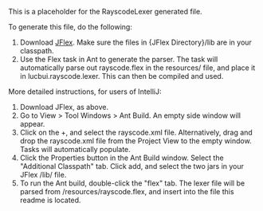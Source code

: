 This is a placeholder for the RayscodeLexer generated file.

To generate this file, do the following:
1. Download [JFlex](http://jflex.de/download.html). Make sure the files in {JFlex Directory}/lib are in your classpath.
2. Use the Flex task in Ant to generate the parser. The task will automatically parse out rayscode.flex in the
resources/ file, and place it in lucbui.rayscode.lexer. This can then be compiled and used.

More detailed instructions, for users of IntelliJ:
1. Download JFlex, as above.
2. Go to View > Tool Windows > Ant Build. An empty side window will appear.
3. Click on the +, and select the rayscode.xml file. Alternatively, drag and drop the rayscode.xml
file from the Project View to the empty window. Tasks will automatically populate.
4. Click the Properties button in the Ant Build window. Select the "Additional Classpath" tab. Click add,
and select the two jars in your JFlex /lib/ file. 
5. To run the Ant build, double-click the "flex" tab. The lexer file will be parsed from /resources/rayscode.flex,
and insert into the file this readme is located.